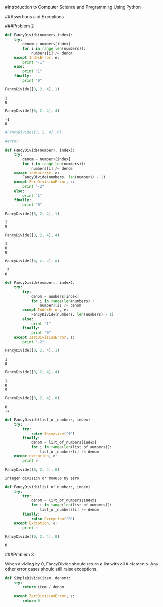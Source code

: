
#Introduction to Computer Science and Programming Using Python

##Assertions and Exceptions

###Problem 2


```python
def FancyDivide(numbers,index):
    try:
        denom = numbers[index]
        for i in range(len(numbers)):
            numbers[i] /= denom
    except IndexError, e:
        print "-1"
    else:
        print "1"
    finally:
        print "0"
```


```python
FancyDivide([0, 2, 4], 1)
```

    1
    0
    


```python
FancyDivide([0, 2, 4], 4)
```

    -1
    0
    


```python
#FancyDivide([0, 2, 4], 0)

#error
```


```python
def FancyDivide(numbers, index):
    try:
        denom = numbers[index]
        for i in range(len(numbers)):
            numbers[i] /= denom
    except IndexError, e:
        FancyDivide(numbers, len(numbers) - 1)
    except ZeroDivisionError, e:
        print "-2"
    else:
        print "1"
    finally:
        print "0"
```


```python
FancyDivide([0, 2, 4], 1)
```

    1
    0
    


```python
FancyDivide([0, 2, 4], 4)
```

    1
    0
    0
    


```python
FancyDivide([0, 2, 4], 0)
```

    -2
    0
    


```python
def FancyDivide(numbers, index):
    try:
        try:
            denom = numbers[index]
            for i in range(len(numbers)):
                numbers[i] /= denom
        except IndexError, e:
            FancyDivide(numbers, len(numbers) - 1)
        else:
            print "1"
        finally:
            print "0"
    except ZeroDivisionError, e:
        print "-2"
```


```python
FancyDivide([0, 2, 4], 1)
```

    1
    0
    


```python
FancyDivide([0, 2, 4], 4)
```

    1
    0
    0
    


```python
FancyDivide([0, 2, 4], 0)
```

    0
    -2
    


```python
def FancyDivide(list_of_numbers, index):
    try:
        try:
            raise Exception("0")
        finally:
            denom = list_of_numbers[index]
            for i in range(len(list_of_numbers)):
                list_of_numbers[i] /= denom
    except Exception, e:
        print e
```


```python
FancyDivide([0, 2, 4], 0)
```

    integer division or modulo by zero
    


```python
def FancyDivide(list_of_numbers, index):
    try:
        try:
            denom = list_of_numbers[index]
            for i in range(len(list_of_numbers)):
                list_of_numbers[i] /= denom
        finally:
            raise Exception("0")
    except Exception, e:
        print e
```


```python
FancyDivide([0, 2, 4], 0)
```

    0
    

###Problem 3

When dividing by 0, FancyDivide should return a list with all 0 elements. Any other error cases should still raise exceptions.


```python
def SimpleDivide(item, denom):
    try:
        return item / denom

    except ZeroDivisionError, e:
        return 0
```
